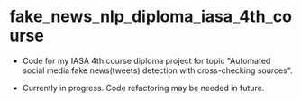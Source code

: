 # fake_news_nlp_diploma_iasa_4th_course

* Code for my IASA 4th course diploma project for topic "Automated social media fake news(tweets) detection with cross-checking sources".

* Currently in progress. Code refactoring may be needed in future.
